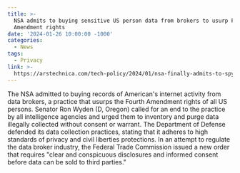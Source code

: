 ```yaml
---
title: >-
  NSA admits to buying sensitive US person data from brokers to usurp Fourth
  Amendment rights
date: '2024-01-26 10:00:00 -1000'
categories:
  - News
tags:
  - Privacy
link: >-
  https://arstechnica.com/tech-policy/2024/01/nsa-finally-admits-to-spying-on-americans-by-purchasing-sensitive-data/
---
```


The NSA admitted to buying records of American's internet activity from data brokers, a practice that usurps the Fourth Amendment rights of all US persons. Senator Ron Wyden (D, Oregon) called for an end to the practice by all intelligence agencies and urged them to inventory and purge data illegally collected without consent or warrant. The Department of Defense defended its data collection practices, stating that it adheres to high standards of privacy and civil liberties protections. In an attempt to regulate the data broker industry, the Federal Trade Commission issued a new order that requires "clear and conspicuous disclosures and informed consent before data can be sold to third parties."
